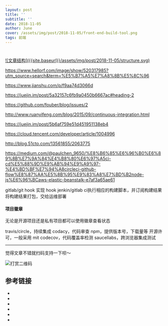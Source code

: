 ```yaml
---
layout: post
title: ''
subtitle: ''
date: 2018-11-05
author: June
cover: /assets/img/post/2018-11-05/front-end-build-tool.png
tags: 前端
---
```


# 

<a data-fancybox="gallery" href="{{site.baseurl}}/assets/img/post/2018-11-05/structure.svg">
![文章结构]({{site.baseurl}}/assets/img/post/2018-11-05/structure.svg)
</a>

https://www.hellorf.com/image/show/520317985?utm_source=search&term=%E5%B7%A5%E7%A8%8B%E5%8C%96

https://www.jianshu.com/p/f9aa74d3066d

https://juejin.im/post/5a32157c6fb9a0450b6667ac#heading-2

https://github.com/fouber/blog/issues/2

http://www.ruanyifeng.com/blog/2015/09/continuous-integration.html

https://juejin.im/post/5b6af759e51d451951138eb4

https://cloud.tencent.com/developer/article/1004996

http://blog.51cto.com/13561855/2063775

https://medium.com/@paulchen_9650/%E8%B6%85%E6%96%B0%E6%89%8B%E7%9A%84%E4%B8%80%E6%97%A5ci-cd%E5%88%9D%E9%AB%94%E9%A9%97-%E4%BD%BF%E7%94%A8circleci-github-flow%E8%87%AA%E5%8B%95%E9%83%A8%E7%BD%B2node-js%E6%96%BCaws-elastic-beanstalk-e7af3a65ae61

gitlab/git hook 实现 hook
jenkin/gitlab ci执行相应的构建脚本，并订阅构建结果
将构建结果打包，交给运维部署


#### 项目徽章

无论是开源项目还是私有项目都可以使用徽章查看状态

travis/circle，持续集成
codacy，代码审查
npm，提供版本号，下载量等
开源许可，一般采用 mit
codecov，代码覆盖率检测
saucellabs，跨浏览器集成测试

---

觉得文章不错就扫码支持一下呗～

![打赏二维码](https://june111.github.io/assets/img/post/pay-qr.jpg)

## 参考链接

* []()
* []()
* []()
* []()
* []()
* []()